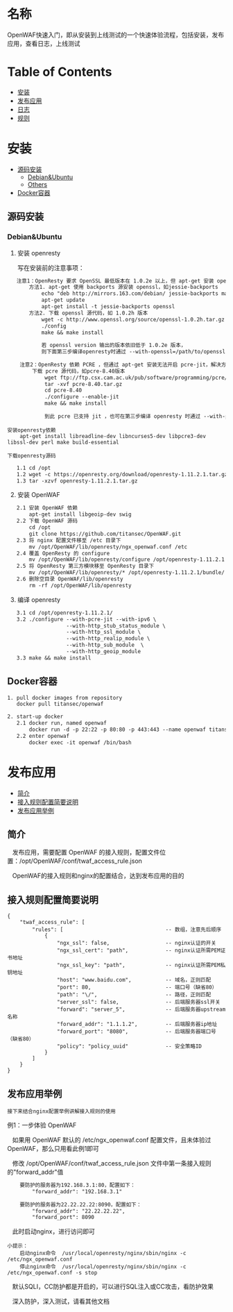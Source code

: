 名称
====

OpenWAF快速入门，即从安装到上线测试的一个快速体验流程，包括安装，发布应用，查看日志，上线测试

Table of Contents
=================

* [安装](#安装)
* [发布应用](#发布应用)
* [日志](#日志)
* [规则](#规则)

安装
====

* [源码安装](#源码安装)
    * [Debian&Ubuntu](#debianubuntu)
    * [Others](#others)
* [Docker容器](#docker容器)

源码安装
--------

### Debian&Ubuntu  

1. 安装 openresty  

   写在安装前的注意事项：  
   
```txt
   注意1：OpenResty 要求 OpenSSL 最低版本在 1.0.2e 以上，但 apt-get 安装 openssl 不满足此版本，因此提供解决方法如下：  
       方法1. apt-get 使用 backports 源安装 openssl，如jessie-backports  
           echo "deb http://mirrors.163.com/debian/ jessie-backports main" >> /etc/apt/sources.list  
           apt-get update  
           apt-get install -t jessie-backports openssl  
       方法2. 下载 openssl 源代码，如 1.0.2h 版本  
           wget -c http://www.openssl.org/source/openssl-1.0.2h.tar.gz  
           ./config  
           make && make install  
           
           若 openssl version 输出的版本依旧低于 1.0.2e 版本，  
           则下面第三步编译openresty时通过 --with-openssl=/path/to/openssl-xxx/ 指定 openssl 安装路径  
           
    注意2：OpenResty 依赖 PCRE ，但通过 apt-get 安装无法开启 pcre-jit，解决方法：  
        下载 pcre 源代码，如pcre-8.40版本  
            wget ftp://ftp.csx.cam.ac.uk/pub/software/programming/pcre/pcre-8.40.tar.gz  
            tar -xvf pcre-8.40.tar.gz  
            cd pcre-8.40  
            ./configure --enable-jit  
            make && make install  
            
            到此 pcre 已支持 jit ，也可在第三步编译 openresty 时通过 --with-pcre=/path/to/pcre-xxx/ 指定 pcre 安装路径  
```

    安装openresty依赖  
        apt-get install libreadline-dev libncurses5-dev libpcre3-dev libssl-dev perl make build-essential

    下载openresty源码
    
```txt
   1.1 cd /opt  
   1.2 wget -c https://openresty.org/download/openresty-1.11.2.1.tar.gz  
   1.3 tar -xzvf openresty-1.11.2.1.tar.gz  
```

2. 安装 OpenWAF  

```txt
   2.1 安装 OpenWAF 依赖
       apt-get install libgeoip-dev swig  
   2.2 下载 OpenWAF 源码
       cd /opt  
       git clone https://github.com/titansec/OpenWAF.git  
   2.3 将 nginx 配置文件移至 /etc 目录下
       mv /opt/OpenWAF/lib/openresty/ngx_openwaf.conf /etc  
   2.4 覆盖 OpenResty 的 configure
       mv /opt/OpenWAF/lib/openresty/configure /opt/openresty-1.11.2.1  
   2.5 将 OpenResty 第三方模块移至 OpenResty 目录下
       mv /opt/OpenWAF/lib/openresty/* /opt/openresty-1.11.2.1/bundle/  
   2.6 删除空目录 OpenWAF/lib/openresty  
       rm -rf /opt/OpenWAF/lib/openresty  
```

3. 编译 openresty  

```txt
   3.1 cd /opt/openresty-1.11.2.1/  
   3.2 ./configure --with-pcre-jit --with-ipv6 \  
                   --with-http_stub_status_module \  
                   --with-http_ssl_module \  
                   --with-http_realip_module \  
                   --with-http_sub_module  \
                   --with-http_geoip_module
   3.3 make && make install 
```

Docker容器
----------
```txt
1. pull docker images from repository
   docker pull titansec/openwaf

2. start-up docker
   2.1 docker run, named openwaf
       docker run -d -p 22:22 -p 80:80 -p 443:443 --name openwaf titansec/openwaf
   2.2 enter openwaf
       docker exec -it openwaf /bin/bash
```

发布应用
=======

* [简介](#简介)
* [接入规则配置简要说明](#接入规则配置简要说明)
* [发布应用举例](#发布应用举例)

简介
----

    发布应用，需要配置 OpenWAF 的接入规则，配置文件位置：/opt/OpenWAF/conf/twaf_access_rule.json
    
    OpenWAF的接入规则和nginx的配置结合，达到发布应用的目的

接入规则配置简要说明
------------------
```
{
    "twaf_access_rule": [
        "rules": [                                 -- 数组，注意先后顺序
            {                                      
                "ngx_ssl": false,                  -- nginx认证的开关
                "ngx_ssl_cert": "path",            -- nginx认证所需PEM证书地址
                "ngx_ssl_key": "path",             -- nginx认证所需PEM私钥地址
                "host": "www.baidu.com",           -- 域名，正则匹配
                "port": 80,                        -- 端口号（缺省80）
                "path": "\/",                      -- 路径，正则匹配
                "server_ssl": false,               -- 后端服务器ssl开关
                "forward": "server_5",             -- 后端服务器upstream名称
                "forward_addr": "1.1.1.2",         -- 后端服务器ip地址
                "forward_port": "8080",            -- 后端服务器端口号（缺省80）
                "policy": "policy_uuid"            -- 安全策略ID
            }
        ]
    }
}
```

发布应用举例
-----------
    接下来结合nginx配置举例讲解接入规则的使用  
    
例1：一步体验 OpenWAF  

    如果用 OpenWAF 默认的 /etc/ngx_openwaf.conf 配置文件，且未体验过 OpenWAF，那么只用看此例1即可
    
    修改 /opt/OpenWAF/conf/twaf_access_rule.json 文件中第一条接入规则的"forward_addr"值  
    
```txt
    要防护的服务器为192.168.3.1:80，配置如下：
        "forward_addr": "192.168.3.1"
    
    要防护的服务器为22.22.22.22:8090，配置如下：
        "forward_addr": "22.22.22.22",
        "forward_port": 8090
```
    
    此时启动nginx，进行访问即可    
    
```
小提示：
    启动nginx命令  /usr/local/openresty/nginx/sbin/nginx -c /etc/ngx_openwaf.conf  
    停止nginx命令  /usr/local/openresty/nginx/sbin/nginx -c /etc/ngx_openwaf.conf -s stop
```

    默认SQLI，CC防护都是开启的，可以进行SQL注入或CC攻击，看防护效果  

    深入防护，深入测试，请看其他文档  


